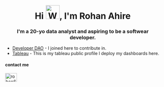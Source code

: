 <h1 align="center">Hi <img src="https://raw.githubusercontent.com/nixin72/nixin72/master/wave.gif" 
         alt="Waving hand animated gif"
         height="45"
         width="45" />, I'm Rohan Ahire</h1>
         
<h3 align="center">
I'm a 20-yo data analyst and aspiring to be a softwear developer.
</h3>

- [Developer DAO](https://github.com/developer-dao) - I joined here to contribute in.
- [Tableau](https://public.tableau.com/app/profile/rohan6366) - This is my tableau public profile I deploy my dashboards here.

<h4>contact me</h4>
<a href="https://twitter.com/rohan651" target="blank"><img align="center" src="https://raw.githubusercontent.com/rahuldkjain/github-profile-readme-generator/master/src/images/icons/Social/twitter.svg" alt="rohan651" height="28" width="38" /></a>


